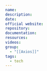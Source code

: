 ```yaml
---
name: 
description: 
date: 
official website: 
repository: 
documentation: 
resources: 
videos: 
group:
  - "[[Axios]]"
tags:
  - tech
---
```

